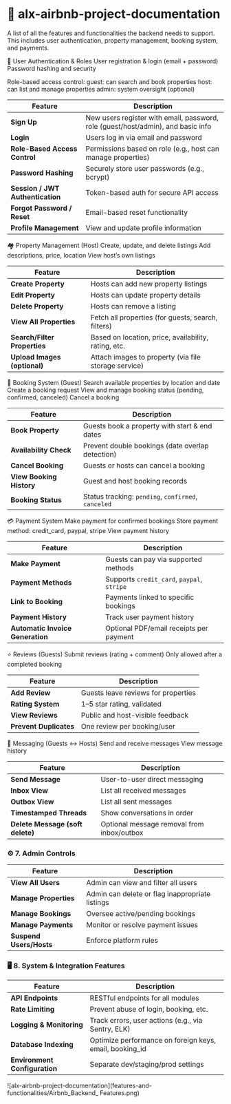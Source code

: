 # 🧱 alx-airbnb-project-documentation

A list of all the features and functionalities the backend needs to support. This includes user authentication, property management, booking system, and payments.

👤 User Authentication & Roles
User registration & login (email + password)
Password hashing and security

Role-based access control:
guest: can search and book properties
host: can list and manage properties
admin: system oversight (optional)

| Feature                          | Description                                                                      |
| -------------------------------- | -------------------------------------------------------------------------------- |
| **Sign Up**                      | New users register with email, password, role (guest/host/admin), and basic info |
| **Login**                        | Users log in via email and password                                              |
| **Role-Based Access Control**    | Permissions based on role (e.g., host can manage properties)                     |
| **Password Hashing**             | Securely store user passwords (e.g., bcrypt)                                     |
| **Session / JWT Authentication** | Token-based auth for secure API access                                           |
| **Forgot Password / Reset**      | Email-based reset functionality                                                  |
| **Profile Management**           | View and update profile information                                              |


🏘️ Property Management (Host)
Create, update, and delete listings
Add descriptions, price, location
View host’s own listings


| Feature                      | Description                                          |
| ---------------------------- | ---------------------------------------------------- |
| **Create Property**          | Hosts can add new property listings                  |
| **Edit Property**            | Hosts can update property details                    |
| **Delete Property**          | Hosts can remove a listing                           |
| **View All Properties**      | Fetch all properties (for guests, search, filters)   |
| **Search/Filter Properties** | Based on location, price, availability, rating, etc. |
| **Upload Images (optional)** | Attach images to property (via file storage service) |


📅 Booking System (Guest)
Search available properties by location and date
Create a booking request
View and manage booking status (pending, confirmed, canceled)
Cancel a booking

| Feature                  | Description                                         |
| ------------------------ | --------------------------------------------------- |
| **Book Property**        | Guests book a property with start & end dates       |
| **Availability Check**   | Prevent double bookings (date overlap detection)    |
| **Cancel Booking**       | Guests or hosts can cancel a booking                |
| **View Booking History** | Guest and host booking records                      |
| **Booking Status**       | Status tracking: `pending`, `confirmed`, `canceled` |


💳 Payment System
Make payment for confirmed bookings
Store payment method: credit_card, paypal, stripe
View payment history

| Feature                          | Description                                |
| -------------------------------- | ------------------------------------------ |
| **Make Payment**                 | Guests can pay via supported methods       |
| **Payment Methods**              | Supports `credit_card`, `paypal`, `stripe` |
| **Link to Booking**              | Payments linked to specific bookings       |
| **Payment History**              | Track user payment history                 |
| **Automatic Invoice Generation** | Optional PDF/email receipts per payment    |


⭐ Reviews (Guests)
Submit reviews (rating + comment)
Only allowed after a completed booking

| Feature                | Description                         |
| ---------------------- | ----------------------------------- |
| **Add Review**         | Guests leave reviews for properties |
| **Rating System**      | 1–5 star rating, validated          |
| **View Reviews**       | Public and host-visible feedback    |
| **Prevent Duplicates** | One review per booking/user         |


💬 Messaging (Guests ↔ Hosts)
Send and receive messages
View message history


| Feature                          | Description                                |
| -------------------------------- | ------------------------------------------ |
| **Send Message**                 | User-to-user direct messaging              |
| **Inbox View**                   | List all received messages                 |
| **Outbox View**                  | List all sent messages                     |
| **Timestamped Threads**          | Show conversations in order                |
| **Delete Message (soft delete)** | Optional message removal from inbox/outbox |


### ⚙️ 7. **Admin Controls**

| Feature                 | Description                                     |
| ----------------------- | ----------------------------------------------- |
| **View All Users**      | Admin can view and filter all users             |
| **Manage Properties**   | Admin can delete or flag inappropriate listings |
| **Manage Bookings**     | Oversee active/pending bookings                 |
| **Manage Payments**     | Monitor or resolve payment issues               |
| **Suspend Users/Hosts** | Enforce platform rules                          |



### 🖥️ 8. **System & Integration Features**

| Feature                       | Description                                              |
| ----------------------------- | -------------------------------------------------------- |
| **API Endpoints**             | RESTful endpoints for all modules                        |
| **Rate Limiting**             | Prevent abuse of login, booking, etc.                    |
| **Logging & Monitoring**      | Track errors, user actions (e.g., via Sentry, ELK)       |
| **Database Indexing**         | Optimize performance on foreign keys, email, booking\_id |
| **Environment Configuration** | Separate dev/staging/prod settings                       |


![alx-airbnb-project-documentation](features-and-functionalities/Airbnb_Backend_ Features.png) 
